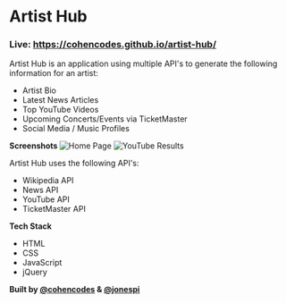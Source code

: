# Artist Hub

### Live: https://cohencodes.github.io/artist-hub/

Artist Hub is an application using multiple API's to generate the following information for an artist:

- Artist Bio
- Latest News Articles
- Top YouTube Videos
- Upcoming Concerts/Events via TicketMaster
- Social Media / Music Profiles

**Screenshots**
![Home Page](https://i.imgur.com/2UDAT97.png) ![YouTube Results](https://i.imgur.com/8nlNTNj.png)

Artist Hub uses the following API's:

- Wikipedia API
- News API
- YouTube API
- TicketMaster API

**Tech Stack**

- HTML
- CSS
- JavaScript
- jQuery

**Built by [@cohencodes](https://github.com/cohencodes) & [@jonespi](https://github.com/jonespi)**